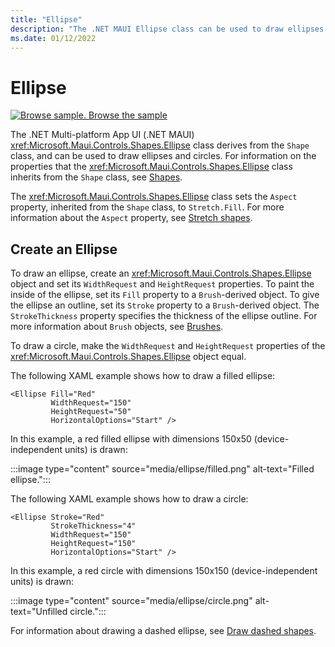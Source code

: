 ```yaml
---
title: "Ellipse"
description: "The .NET MAUI Ellipse class can be used to draw ellipses and circles."
ms.date: 01/12/2022
---
```


# Ellipse

[![Browse sample.](~/media/code-sample.png) Browse the sample](/samples/dotnet/maui-samples/userinterface-shapes)

The .NET Multi-platform App UI (.NET MAUI) <xref:Microsoft.Maui.Controls.Shapes.Ellipse> class derives from the `Shape` class, and can be used to draw ellipses and circles. For information on the properties that the <xref:Microsoft.Maui.Controls.Shapes.Ellipse> class inherits from the `Shape` class, see [Shapes](index.md).

The <xref:Microsoft.Maui.Controls.Shapes.Ellipse> class sets the `Aspect` property, inherited from the `Shape` class, to `Stretch.Fill`. For more information about the `Aspect` property, see [Stretch shapes](index.md#stretch-shapes).

## Create an Ellipse

To draw an ellipse, create an <xref:Microsoft.Maui.Controls.Shapes.Ellipse> object and set its `WidthRequest` and `HeightRequest` properties. To paint the inside of the ellipse, set its `Fill` property to a `Brush`-derived object. To give the ellipse an outline, set its `Stroke` property to a `Brush`-derived object. The `StrokeThickness` property specifies the thickness of the ellipse outline. For more information about `Brush` objects, see [Brushes](~/user-interface/brushes/index.md).

To draw a circle, make the `WidthRequest` and `HeightRequest` properties of the <xref:Microsoft.Maui.Controls.Shapes.Ellipse> object equal.

The following XAML example shows how to draw a filled ellipse:

```xaml
<Ellipse Fill="Red"
         WidthRequest="150"
         HeightRequest="50"
         HorizontalOptions="Start" />
```

In this example, a red filled ellipse with dimensions 150x50 (device-independent units) is drawn:

:::image type="content" source="media/ellipse/filled.png" alt-text="Filled ellipse.":::

The following XAML example shows how to draw a circle:

```xaml
<Ellipse Stroke="Red"
         StrokeThickness="4"
         WidthRequest="150"
         HeightRequest="150"
         HorizontalOptions="Start" />
```

In this example, a red circle with dimensions 150x150 (device-independent units) is drawn:

:::image type="content" source="media/ellipse/circle.png" alt-text="Unfilled circle.":::

For information about drawing a dashed ellipse, see [Draw dashed shapes](index.md#draw-dashed-shapes).

